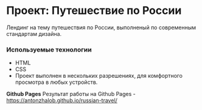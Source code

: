 # Проект: Путешествие по России
Лендинг на тему путешествия по России, выполненый по современным стандартам дизайна.

### Используемые технологии
* HTML
* CSS 
* Проект выполнен в нескольких разрешениях, для комфортного просмотра в любых устройств.

**Github Pages**
Результат работы на Github Pages - https://antonzhalob.github.io/russian-travel/


